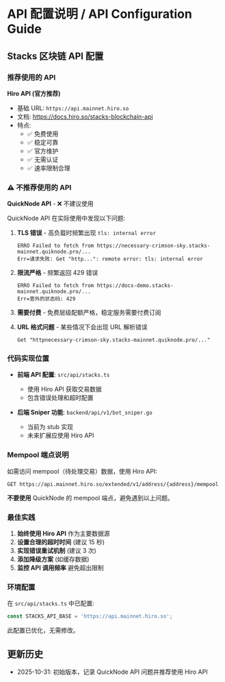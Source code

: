 # API 配置说明 / API Configuration Guide

## Stacks 区块链 API 配置

### 推荐使用的 API

**Hiro API (官方推荐)**
- 基础 URL: `https://api.mainnet.hiro.so`
- 文档: https://docs.hiro.so/stacks-blockchain-api
- 特点:
  - ✅ 免费使用
  - ✅ 稳定可靠
  - ✅ 官方维护
  - ✅ 无需认证
  - ✅ 速率限制合理

### ⚠️ 不推荐使用的 API

**QuickNode API** - ❌ 不建议使用

QuickNode API 在实际使用中发现以下问题:

1. **TLS 错误** - 高负载时频繁出现 `tls: internal error`
   ```
   ERRO Failed to fetch from https://necessary-crimson-sky.stacks-mainnet.quiknode.pro/...
   Err=请求失败: Get "http...": remote error: tls: internal error
   ```

2. **限流严格** - 频繁返回 429 错误
   ```
   ERRO Failed to fetch from https://docs-demo.stacks-mainnet.quiknode.pro/...
   Err=意外的状态码: 429
   ```

3. **需要付费** - 免费层级配额严格，稳定服务需要付费订阅

4. **URL 格式问题** - 某些情况下会出现 URL 解析错误
   ```
   Get "httpnecessary-crimson-sky.stacks-mainnet.quiknode.pro/..."
   ```

### 代码实现位置

- **前端 API 配置**: `src/api/stacks.ts`
  - 使用 Hiro API 获取交易数据
  - 包含错误处理和超时配置

- **后端 Sniper 功能**: `backend/api/v1/bot_sniper.go`
  - 当前为 stub 实现
  - 未来扩展应使用 Hiro API

### Mempool 端点说明

如需访问 mempool（待处理交易）数据，使用 Hiro API:

```
GET https://api.mainnet.hiro.so/extended/v1/address/{address}/mempool
```

**不要使用** QuickNode 的 mempool 端点，避免遇到以上问题。

### 最佳实践

1. **始终使用 Hiro API** 作为主要数据源
2. **设置合理的超时时间** (建议 15 秒)
3. **实现错误重试机制** (建议 3 次)
4. **添加降级方案** (如缓存数据)
5. **监控 API 调用频率** 避免超出限制

### 环境配置

在 `src/api/stacks.ts` 中已配置:

```typescript
const STACKS_API_BASE = 'https://api.mainnet.hiro.so';
```

此配置已优化，无需修改。

## 更新历史

- 2025-10-31: 初始版本，记录 QuickNode API 问题并推荐使用 Hiro API
